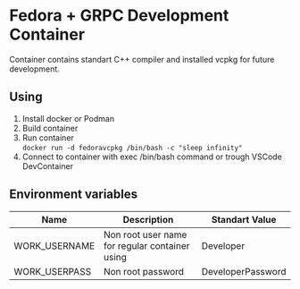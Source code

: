  # Fedora + GRPC Development Container
Container contains standart C++ compiler and installed vcpkg for future development.

## Using
1. Install docker or Podman
2. Build container
3. Run container  
`docker run -d fedoravcpkg /bin/bash -c "sleep infinity" ` 
4. Connect to container with exec /bin/bash command or trough VSCode DevContainer

## Environment variables
| Name | Description | Standart Value |
|------|-------------|----------------|
| WORK_USERNAME | Non root user name for regular container using | Developer |
| WORK_USERPASS | Non root password | DeveloperPassword |
